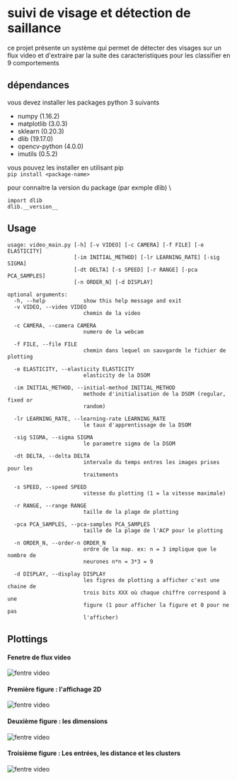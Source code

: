 # suivi de visage et détection de saillance
ce projet présente un système qui permet de détecter des visages sur un flux video
et d'extraire par la suite des caracteristiques pour les classifier en 9 comportements

## dépendances 
vous devez installer les packages python 3 suivants
- numpy (1.16.2)
- matplotlib (3.0.3)
- sklearn (0.20.3)
- dlib (19.17.0)
- opencv-python (4.0.0)
- imutils (0.5.2)

vous pouvez les installer en utilisant pip \
`pip install <package-name>`

pour connaitre la version du package (par exmple dlib) \
```
import dlib
dlib.__version__
```

## Usage
```
usage: video_main.py [-h] [-v VIDEO] [-c CAMERA] [-f FILE] [-e ELASTICITY]
                     [-im INITIAL_METHOD] [-lr LEARNING_RATE] [-sig SIGMA]
                     [-dt DELTA] [-s SPEED] [-r RANGE] [-pca PCA_SAMPLES]
                     [-n ORDER_N] [-d DISPLAY]

optional arguments:
  -h, --help            show this help message and exit
  -v VIDEO, --video VIDEO
                        chemin de la video

  -c CAMERA, --camera CAMERA
                        numero de la webcam

  -f FILE, --file FILE  
                        chemin dans lequel on sauvgarde le fichier de plotting

  -e ELASTICITY, --elasticity ELASTICITY
                        elasticity de la DSOM

  -im INITIAL_METHOD, --initial-method INITIAL_METHOD
                        methode d'initialisation de la DSOM (regular, fixed or
                        random)

  -lr LEARNING_RATE, --learning-rate LEARNING_RATE
                        le taux d'apprentissage de la DSOM

  -sig SIGMA, --sigma SIGMA
                        le parametre sigma de la DSOM

  -dt DELTA, --delta DELTA
                        intervale du temps entres les images prises pour les
                        traitements

  -s SPEED, --speed SPEED
                        vitesse du plotting (1 = la vitesse maximale)

  -r RANGE, --range RANGE
                        taille de la plage de plotting

  -pca PCA_SAMPLES, --pca-samples PCA_SAMPLES
                        taille de la plage de l'ACP pour le plotting

  -n ORDER_N, --order-n ORDER_N
                        ordre de la map. ex: n = 3 implique que le nombre de
                        neurones n*n = 3*3 = 9

  -d DISPLAY, --display DISPLAY
                        les figres de plotting a afficher c'est une chaine de
                        trois bits XXX où chaque chiffre correspond à une
                        figure (1 pour afficher la figure et 0 pour ne pas
                        l'afficher)

```

## Plottings
#### Fenetre de flux video
![fentre video](../../rédaction/img/video_window.png)
#### Première figure : l'affichage 2D
![fentre video](../../rédaction/img/fig1.png)
#### Deuxième figure : les dimensions
![fentre video](../../rédaction/img/fig2.png)
#### Troisième figure : Les entrées, les distance et les clusters
![fentre video](../../rédaction/img/fig3.png)
